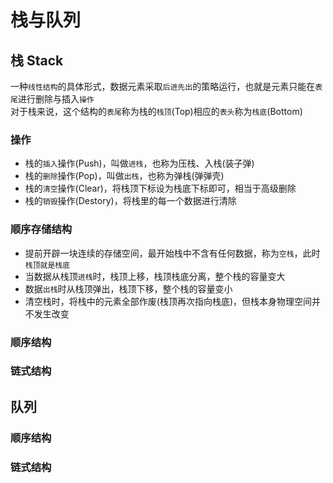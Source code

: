 # 栈与队列

## 栈 Stack

一种`线性结构`的具体形式，数据元素采取`后进先出`的策略运行，也就是元素只能在`表尾`进行删除与插入`操作`<br/>
对于栈来说，这个结构的`表尾`称为栈的`栈顶`(Top)相应的`表头`称为`栈底`(Bottom)

### **操作**

- 栈的`插入`操作(Push)，叫做`进栈`，也称为压栈、入栈(装子弹)
- 栈的`删除`操作(Pop)，叫做`出栈`，也称为弹栈(弹弹壳)
- 栈的`清空`操作(Clear)，将栈顶下标设为栈底下标即可，相当于高级删除
- 栈的`销毁`操作(Destory)，将栈里的每一个数据进行清除

### **顺序存储结构**

- 提前开辟一块连续的存储空间，最开始栈中不含有任何数据，称为`空栈`，此时`栈顶就是栈底`
- 当数据从栈顶`进栈`时，栈顶上移，栈顶栈底分离，整个栈的容量变大
- 数据`出栈`时从栈顶弹出，栈顶下移，整个栈的容量变小
- 清空栈时，将栈中的元素全部作废(栈顶再次指向栈底)，但栈本身物理空间并不发生改变

### **顺序结构**

### **链式结构**

## 队列

### **顺序结构**

### **链式结构**
